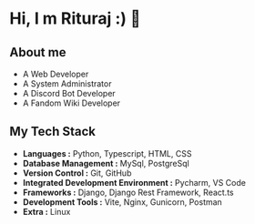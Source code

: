 # Hi, I m Rituraj :) 👋

## About me
* A Web Developer
* A System Administrator
* A Discord Bot Developer
* A Fandom Wiki Developer

## My Tech Stack
- **Languages :** Python, Typescript, HTML, CSS
- **Database Management :** MySql, PostgreSql
- **Version Control :** Git, GitHub
- **Integrated Development Environment :** Pycharm, VS Code
- **Frameworks :** Django, Django Rest Framework, React.ts
- **Development Tools :** Vite, Nginx, Gunicorn, Postman
- **Extra :** Linux

